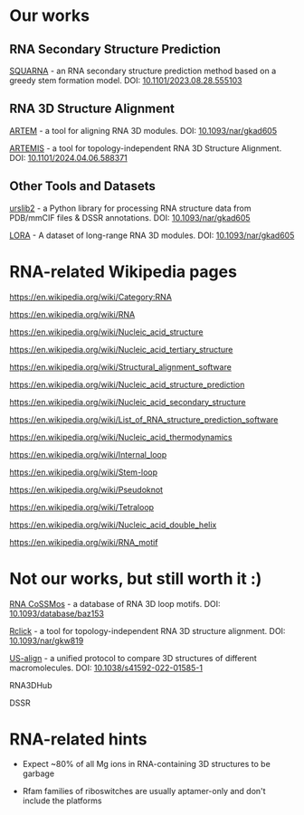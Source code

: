 # Our works

## RNA Secondary Structure Prediction

[SQUARNA](https://github.com/febos/SQUARNA) - an RNA secondary structure prediction method based on a greedy stem formation model. DOI: [10.1101/2023.08.28.555103](https://doi.org/10.1101/2023.08.28.555103)

## RNA 3D Structure Alignment

[ARTEM](https://github.com/david-bogdan-r/ARTEM) - a tool for aligning RNA 3D modules. DOI: [10.1093/nar/gkad605](https://doi.org/10.1093/nar/gkad605)

[ARTEMIS](https://github.com/david-bogdan-r/ARTEMIS) - a tool for topology-independent RNA 3D Structure Alignment. DOI: [10.1101/2024.04.06.588371](https://doi.org/10.1101/2024.04.06.588371)

## Other Tools and Datasets

[urslib2](https://github.com/febos/urslib2) - a Python library for processing RNA structure data from PDB/mmCIF files & DSSR annotations. DOI: [10.1093/nar/gkad605](https://doi.org/10.1093/nar/gkad605)

[LORA](https://github.com/febos/LORA) - A dataset of long-range RNA 3D modules. DOI: [10.1093/nar/gkad605](https://doi.org/10.1093/nar/gkad605)

# RNA-related Wikipedia pages

https://en.wikipedia.org/wiki/Category:RNA

https://en.wikipedia.org/wiki/RNA

https://en.wikipedia.org/wiki/Nucleic_acid_structure

https://en.wikipedia.org/wiki/Nucleic_acid_tertiary_structure

https://en.wikipedia.org/wiki/Structural_alignment_software

https://en.wikipedia.org/wiki/Nucleic_acid_structure_prediction

https://en.wikipedia.org/wiki/Nucleic_acid_secondary_structure

https://en.wikipedia.org/wiki/List_of_RNA_structure_prediction_software

https://en.wikipedia.org/wiki/Nucleic_acid_thermodynamics

https://en.wikipedia.org/wiki/Internal_loop

https://en.wikipedia.org/wiki/Stem-loop

https://en.wikipedia.org/wiki/Pseudoknot

https://en.wikipedia.org/wiki/Tetraloop

https://en.wikipedia.org/wiki/Nucleic_acid_double_helix

https://en.wikipedia.org/wiki/RNA_motif

# Not our works, but still worth it :)

[RNA CoSSMos](http://rnacossmos.com/) - a database of RNA 3D loop motifs. DOI: [10.1093/database/baz153](https://doi.org/10.1093/database/baz153)

[Rclick](http://mspc.bii.a-star.edu.sg/minhn/rclick.html) - a tool for topology-independent RNA 3D structure alignment. DOI: [10.1093/nar/gkw819](https://doi.org/10.1093/nar/gkw819)

[US-align](https://zhanggroup.org/US-align/) - a unified protocol to compare 3D structures of different macromolecules. DOI: [10.1038/s41592-022-01585-1](https://doi.org/10.1038/s41592-022-01585-1)

RNA3DHub

DSSR

# RNA-related hints

- Expect ~80% of all Mg ions in RNA-containing 3D structures to be garbage

- Rfam families of riboswitches are usually aptamer-only and don't include the platforms
